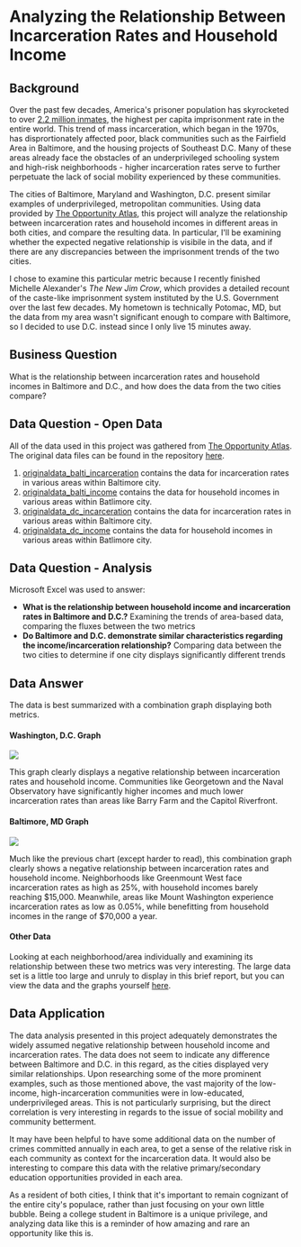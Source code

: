 # Analyzing the Relationship Between Incarceration Rates and Household Income

## Background

Over the past few decades, America's prisoner population has skyrocketed to over [2.2 million inmates](https://www.prisonpolicy.org/reports/pie2020.html), the highest per capita imprisonment rate in the entire world. This trend of mass incarceration, which began in the 1970s, has disprortionately affected poor, black communities such as the Fairfield Area in Baltimore, and the housing projects of Southeast D.C. Many of these areas already face the obstacles of an underprivileged schooling system and high-risk neighborhoods - higher incarceration rates serve to further perpetuate the lack of social mobility experienced by these communities.

The cities of Baltimore, Maryland and Washington, D.C. present similar examples of underprivileged, metropolitan communities. Using data provided by [The Opportunity Atlas](https://www.opportunityatlas.org/), this project will analyze the relationship between incarceration rates and household incomes in different areas in both cities, and compare the resulting data. In particular, I'll be examining whether the expected negative relationship is visibile in the data, and if there are any discrepancies between the imprisonment trends of the two cities.

I chose to examine this particular metric because I recently finished Michelle Alexander's _The New Jim Crow_, which provides a detailed recount of the caste-like imprisonment system instituted by the U.S. Government over the last few decades. My hometown is technically Potomac, MD, but the data from my area wasn't significant enough to compare with Baltimore, so I decided to use D.C. instead since I only live 15 minutes away.

## Business Question
What is the relationship between incarceration rates and household incomes in Baltimore and D.C., and how does the data from the two cities compare?

## Data Question - Open Data

All of the data used in this project was gathered from [The Opportunity Atlas](https://www.opportunityatlas.org/).
The original data files can be found in the repository [here](https://github.com/a31kim/baltimoredc-male-incarceration-income/tree/master/originaldata).

1. [originaldata_balti_incarceration](https://github.com/a31kim/baltimoredc-male-incarceration-income/blob/master/originaldata/originaldata_balti_incarceration.xlsx) contains the data for incarceration rates in various areas within Baltimore city.
2. [originaldata_balti_income](https://github.com/a31kim/baltimoredc-male-incarceration-income/blob/master/originaldata/originaldata_balti_incarceration.xlsx) contains the data for household incomes in various areas within Batlimore city.  
3. [originaldata_dc_incarceration](https://github.com/a31kim/baltimoredc-male-incarceration-income/blob/master/originaldata/originaldata_dc_incarceration.xlsx) contains the data for incarceration rates in various areas within Baltimore city.
4. [originaldata_dc_income](https://github.com/a31kim/baltimoredc-male-incarceration-income/blob/master/originaldata/originaldata_dc_income.xlsx) contains the data for household incomes in various areas within Batlimore city.

## Data Question - Analysis

Microsoft Excel was used to answer:
* **What is the relationship between household income and incarceration rates in Baltimore and D.C.?** Examining the trends of area-based data, comparing the fluxes between the two metrics
* **Do Baltimore and D.C. demonstrate similar characteristics regarding the income/incarceration relationship?** Comparing data between the two cities to determine if one city displays significantly different trends

## Data Answer

The data is best summarized with a combination graph displaying both metrics.

#### Washington, D.C. Graph

![](.gitbook/assets/dc_graph.png)

This graph clearly displays a negative relationship between incarceration rates and household income. Communities like Georgetown and the Naval Observatory have significantly higher incomes and much lower incarceration rates than areas like Barry Farm and the Capitol Riverfront.

#### Baltimore, MD Graph

![](/gitbook/assets/baltimore_graph.png)

Much like the previous chart (except harder to read), this combination graph clearly shows a negative relationship between incarceration rates and household income. Neighborhoods like Greenmount West face incarceration rates as high as 25%, with household incomes barely reaching $15,000. Meanwhile, areas like Mount Washington experience incarceration rates as low as 0.05%, while benefitting from household incomes in the range of $70,000 a year.

#### Other Data

Looking at each neighborhood/area individually and examining its relationship between these two metrics was very interesting. The large data set is a little too large and unruly to display in this brief report, but you can view the data and the graphs yourself [here](https://github.com/a31kim/baltimoredc-male-incarceration-income/blob/master/comparison.xlsx).

## Data Application

The data analysis presented in this project adequately demonstrates the widely assumed negative relationship between household income and incarceration rates. The data does not seem to indicate any difference between Baltimore and D.C. in this regard, as the cities displayed very similar relationships. Upon researching some of the more prominent examples, such as those mentioned above, the vast majority of the low-income, high-incarceration communities were in low-educated, underprivileged areas. This is not particularly surprising, but the direct correlation is very interesting in regards to the issue of social mobility and community betterment.

It may have been helpful to have some additional data on the number of crimes committed annually in each area, to get a sense of the relative risk in each community as context for the incarceration data. It would also be interesting to compare this data with the relative primary/secondary education opportunities provided in each area.

As a resident of both cities, I think that it's important to remain cognizant of the entire city's populace, rather than just focusing on your own little bubble. Being a college student in Baltimore is a unique privilege, and analyzing data like this is a reminder of how amazing and rare an opportunity like this is.
